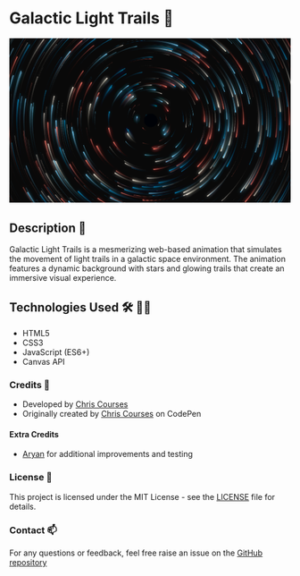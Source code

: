 # Galactic Light Trails 🌌

![Galactic Light Trails](https://raw.githubusercontent.com/simplearyan/galactic-light-trials/main/assets/Screenshot.png)

## Description 📒

Galactic Light Trails is a mesmerizing web-based animation that simulates the movement of light trails in a galactic space environment. The animation features a dynamic background with stars and glowing trails that create an immersive visual experience.

## Technologies Used 🛠️ 👨‍💻

- HTML5
- CSS3
- JavaScript (ES6+)
- Canvas API

### Credits 🙏

- Developed by [Chris Courses](https://www.youtube.com/c/chriscourses)
- Originally created by [Chris Courses](https://codepen.io/chriscourses/pen/aZqrGr) on CodePen

#### Extra Credits

- [Aryan](https://github.com/simplearyan) for additional improvements and testing

### License 📜

This project is licensed under the MIT License - see the [LICENSE]([LICENSE](https://github.com/simplearyan/stick-hero/blob/main/LICENSE)) file for details.

### Contact 📫

For any questions or feedback, feel free raise an issue on the [GitHub repository](https://github.com/simplearyan/stick-hero)


